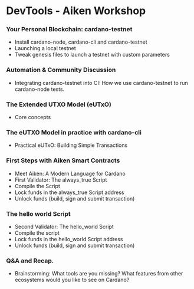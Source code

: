 # DevTools - Aiken Workshop

### Your Personal Blockchain: cardano-testnet
- Install cardano-node, cardano-cli and cardano-testnet 
- Launching a local testnet
- Tweak genesis files to launch a testnet with custom parameters

### Automation & Community Discussion
- Integrating cardano-testnet into CI: How we use cardano-testnet to run cardano-node tests. 

### The Extended UTXO Model (eUTxO) 
- Core concepts

### The eUTXO Model in practice with cardano-cli 

- Practical eUTxO: Building Simple Transactions

### First Steps with Aiken Smart Contracts
- Meet Aiken: A Modern Language for Cardano
- First Validator: The always_true Script
- Compile the Script
- Lock funds in the always_true Script address
- Unlock funds (build, sign and submit transaction)

### The hello world Script
- Second Validator: The hello_world Script
- Compile the script
- Lock funds in the hello_world Script address
- Unlock funds (build, sign and submit transaction)

### Q&A and Recap.
- Brainstorming: What tools are you missing? What features from other ecosystems would you like to see on Cardano?